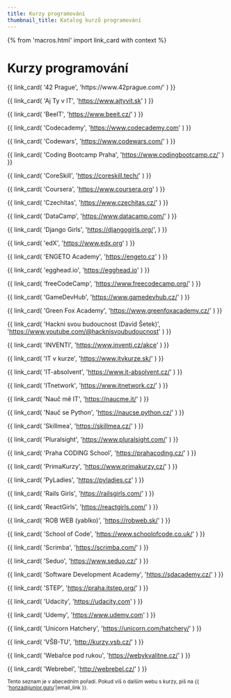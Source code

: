 ```yaml
---
title: Kurzy programování
thumbnail_title: Katalog kurzů programování
---
```


{% from 'macros.html' import link_card with context %}


# Kurzy programování

<div class="link-cards">
  {{ link_card(
    '42 Prague',
    'https://www.42prague.com/'
  ) }}

  {{ link_card(
    'Aj Ty v IT',
    'https://www.ajtyvit.sk'
  ) }}

  {{ link_card(
    'BeeIT',
    'https://www.beeit.cz/'
  ) }}

  {{ link_card(
    'Codecademy',
    'https://www.codecademy.com'
  ) }}

  {{ link_card(
    'Codewars',
    'https://www.codewars.com/'
  ) }}

  {{ link_card(
    'Coding Bootcamp Praha',
    'https://www.codingbootcamp.cz/'
  ) }}

  {{ link_card(
    'CoreSkill',
    'https://coreskill.tech/'
  ) }}

  {{ link_card(
    'Coursera',
    'https://www.coursera.org'
  ) }}

  {{ link_card(
    'Czechitas',
    'https://www.czechitas.cz/'
  ) }}

  {{ link_card(
    'DataCamp',
    'https://www.datacamp.com/'
  ) }}

  {{ link_card(
    'Django Girls',
    'https://djangogirls.org/',
  ) }}

  {{ link_card(
    'edX',
    'https://www.edx.org'
  ) }}

  {{ link_card(
    'ENGETO Academy',
    'https://engeto.cz'
  ) }}

  {{ link_card(
    'egghead.io',
    'https://egghead.io'
  ) }}

  {{ link_card(
    'freeCodeCamp',
    'https://www.freecodecamp.org/'
  ) }}

  {{ link_card(
    'GameDevHub',
    'https://www.gamedevhub.cz/'
  ) }}

  {{ link_card(
    'Green Fox Academy',
    'https://www.greenfoxacademy.cz/'
  ) }}

  {{ link_card(
    'Hackni svou budoucnost (David Šetek)',
    'https://www.youtube.com/@hacknisvoubudoucnost'
  ) }}

  {{ link_card(
    'INVENTI',
    'https://www.inventi.cz/akce'
  ) }}

  {{ link_card(
    'IT v kurze',
    'https://www.itvkurze.sk/'
  ) }}

  {{ link_card(
    'IT-absolvent',
    'https://www.it-absolvent.cz/'
  ) }}

  {{ link_card(
    'ITnetwork',
    'https://www.itnetwork.cz/'
  ) }}

  {{ link_card(
    'Nauč mě IT',
    'https://naucme.it/'
  ) }}

  {{ link_card(
    'Nauč se Python',
    'https://naucse.python.cz/'
  ) }}

  {{ link_card(
    'Skillmea',
    'https://skillmea.cz/'
  ) }}

  {{ link_card(
    'Pluralsight',
    'https://www.pluralsight.com/'
  ) }}

  {{ link_card(
    'Praha CODING School',
    'https://prahacoding.cz/'
  ) }}

  {{ link_card(
    'PrimaKurzy',
    'https://www.primakurzy.cz/'
  ) }}

  {{ link_card(
    'PyLadies',
    'https://pyladies.cz'
  ) }}

  {{ link_card(
    'Rails Girls',
    'https://railsgirls.com/'
  ) }}

  {{ link_card(
    'ReactGirls',
    'https://reactgirls.com/'
  ) }}

  {{ link_card(
    'ROB WEB (yablko)',
    'https://robweb.sk/'
  ) }}

  {{ link_card(
    'School of Code',
    'https://www.schoolofcode.co.uk/'
  ) }}

  {{ link_card(
    'Scrimba',
    'https://scrimba.com/'
  ) }}

  {{ link_card(
    'Seduo',
    'https://www.seduo.cz/'
  ) }}

  {{ link_card(
    'Software Development Academy',
    'https://sdacademy.cz/'
  ) }}

  {{ link_card(
    'STEP',
    'https://praha.itstep.org/'
  ) }}

  {{ link_card(
    'Udacity',
    'https://udacity.com'
  ) }}

  {{ link_card(
    'Udemy',
    'https://www.udemy.com'
  ) }}

  {{ link_card(
    'Unicorn Hatchery',
    'https://unicorn.com/hatchery/'
  ) }}

  {{ link_card(
    'VŠB-TU',
    'http://kurzy.vsb.cz/'
  ) }}

  {{ link_card(
    'Webařce pod rukou',
    'https://webykvalitne.cz/'
  ) }}

  {{ link_card(
    'Webrebel',
    'http://webrebel.cz/'
  ) }}
</div>

<small>Tento seznam je v abecedním pořadí. Pokud víš o dalším webu s kurzy, piš na {{ 'honza@junior.guru'|email_link }}.</small>
